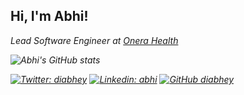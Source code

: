 <h2> Hi, I'm Abhi!</h2>
<p><em>Lead Software Engineer at <a href="https://www.onerahealth.com/">Onera Health</a></p>

![Abhi's GitHub stats](https://github-readme-stats.vercel.app/api?username=diabhey&count_private=true&show_icons=true&theme=radical)   

[![Twitter: diabhey](https://img.shields.io/twitter/follow/diabhey?style=social)](https://twitter.com/diabhey)
[![Linkedin: abhi](https://img.shields.io/badge/-abhimanyuselvan-blue?style=flat-square&logo=Linkedin&logoColor=white&link=https://www.linkedin.com/in/abhimanyuselvan/)](https://www.linkedin.com/in/abhimanyuselvan/)
[![GitHub diabhey](https://img.shields.io/github/followers/diabhey?label=follow&style=social)](https://github.com/diabhey)
